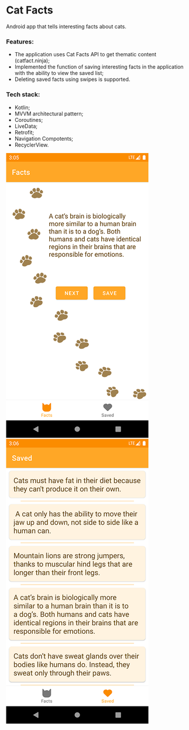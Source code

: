 # Cat Facts

Android app that tells interesting facts about cats.

### Features:
* The application uses Cat Facts API to get thematic content (catfact.ninja);
* Implemented the function of saving interesting facts in the application with the ability to view the saved list;
* Deleting saved facts using swipes is supported.

### Tech stack:
* Kotlin;
* MVVM architectural pattern;
* Coroutines;
* LiveData;
* Retrofit;
* Navigation Compotents;
* RecyclerView.

<img src="https://github.com/veselove/cat-facts/blob/master/images/CatFactsDemo(1).png">
<img src="https://github.com/veselove/cat-facts/blob/master/images/CatFactsDemo(2).png">